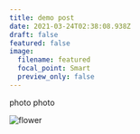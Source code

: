 ```yaml
---
title: demo post
date: 2021-03-24T02:38:08.938Z
draft: false
featured: false
image:
  filename: featured
  focal_point: Smart
  preview_only: false
---
```

photo photo

![flower](20210313-dsc03577.jpg)